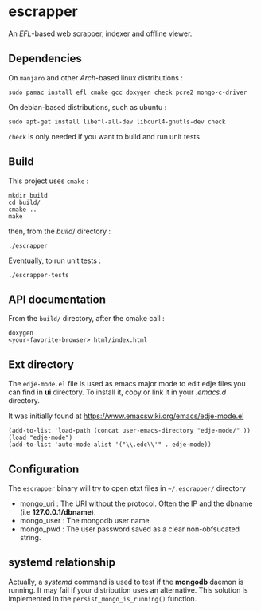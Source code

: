 # escrapper 

An *EFL*-based web scrapper, indexer and offline viewer.

## Dependencies

On `manjaro` and other *Arch*-based linux distributions :

	sudo pamac install efl cmake gcc doxygen check pcre2 mongo-c-driver

On debian-based distributions, such as ubuntu :

	sudo apt-get install libefl-all-dev libcurl4-gnutls-dev check

`check` is only needed if you want to build and run unit tests.

## Build

This project uses `cmake` :

	mkdir build
	cd build/
	cmake ..
	make

then, from the *build*/ directory :
	
	./escrapper

Eventually, to run unit tests :

	./escrapper-tests
	
## API documentation

From the `build/` directory, after the cmake call :

	doxygen
	<your-favorite-browser> html/index.html

## Ext directory

The `edje-mode.el` file is used as emacs major mode to edit edje files you
can find in **ui** directory. To install it, copy or link it in your
*.emacs.d* directory.

It was initially found at https://www.emacswiki.org/emacs/edje-mode.el

```elisp
(add-to-list 'load-path (concat user-emacs-directory "edje-mode/" ))
(load "edje-mode")
(add-to-list 'auto-mode-alist '("\\.edc\\'" . edje-mode))
```

## Configuration

The `escrapper` binary will try to open etxt files in `~/.escrapper/`
directory 

* mongo_uri : The URI without the protocol. Often the IP and the dbname (i.e
  **127.0.0.1/dbname**).
* mongo_user : The mongodb user name.
* mongo_pwd : The user password saved as a clear non-obfsucated string.

## systemd relationship

Actually, a *systemd* command is used to test if the **mongodb** daemon is 
running. It may fail if your distribution uses an alternative. This solution
is implemented in the `persist_mongo_is_running()` function.
